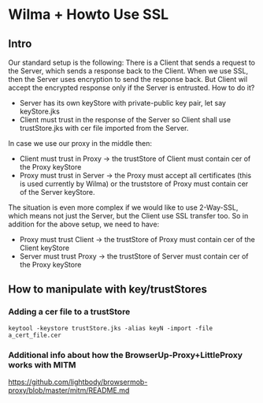 Wilma + Howto Use SSL
===========

## Intro
Our standard setup is the following: There is a Client that sends a request to the Server, which sends a response back to the Client.
When we use SSL, then the Server uses encryption to send the response back. But Client wil accept the encrypted response only if the Server is entrusted.
How to do it?
- Server has its own keyStore with private-public key pair, let say keyStore.jks
- Client must trust in the response of the Server so Client shall use trustStore.jks with cer file imported from the Server.

In case we use our proxy in the middle then:
- Client must trust in Proxy -> the trustStore of Client must contain cer of the Proxy keyStore
- Proxy must trust in Server -> the Proxy must accept all certificates (this is used currently by Wilma) or the truststore of Proxy must contain cer of the Server keyStore.

The situation is even more complex if we would like to use 2-Way-SSL, which means not just the Server, but the Client use SSL transfer too.
So in addition for the above setup, we need to have:
- Proxy must trust Client -> the trustStore of Proxy must contain cer of the Client keyStore
- Server must trust Proxy -> the trustStore of Server must contain cer of the Proxy keyStore

## How to manipulate with key/trustStores

### Adding a cer file to a trustStore
```
keytool -keystore trustStore.jks -alias keyN -import -file a_cert_file.cer
```
### Additional info about how the BrowserUp-Proxy+LittleProxy works with MITM
https://github.com/lightbody/browsermob-proxy/blob/master/mitm/README.md 